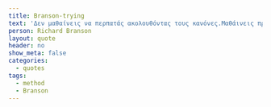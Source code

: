 ```yaml
---
title: Branson-trying
text: 'Δεν μαθαίνεις να περπατάς ακολουθόντας τους κανόνες.Μαθάινεις προσπαθώντας και πέφτωντας.'
person: Richard Branson
layout: quote
header: no
show_meta: false
categories:
  - quotes
tags:
  - method 
  - Branson
---
```

